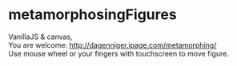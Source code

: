 metamorphosingFigures
=====================

VanillaJS & canvas,  
You are welcome: http://dagenniger.ipage.com/metamorphing/  
Use mouse wheel or your fingers with touchscreen to move figure.

